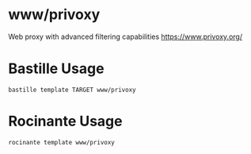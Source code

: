 # www/privoxy
Web proxy with advanced filtering capabilities
https://www.privoxy.org/

# Bastille Usage
```shell
bastille template TARGET www/privoxy
```

# Rocinante Usage
```shell
rocinante template www/privoxy
```
